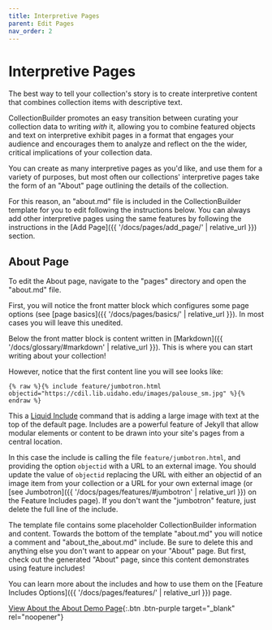 ```yaml
---
title: Interpretive Pages
parent: Edit Pages
nav_order: 2
---
```


# Interpretive Pages

The best way to tell your collection's story is to create interpretive content that combines collection items with descriptive text.

CollectionBuilder promotes an easy transition between curating your collection data to writing *with* it, allowing you to combine featured objects and text on interpretive exhibit pages in a format that engages your audience and encourages them to analyze and reflect on the the wider, critical implications of your collection data.

You can create as many interpretive pages as you'd like, and use them for a variety of purposes, but most often our collections' interpretive pages take the form of an "About" page outlining the details of the collection.

For this reason, an "about.md" file is included in the CollectionBuilder template for you to edit following the instructions below. 
You can always add other interpretive pages using the same features by following the instructions in the [Add Page]({{ '/docs/pages/add_page/' | relative_url }}) section.

## About Page

To edit the About page, navigate to the "pages" directory and open the "about.md" file. 

First, you will notice the front matter block which configures some page options (see [page basics]({{ '/docs/pages/basics/' | relative_url }}).
In most cases you will leave this unedited.

Below the front matter block is content written in [Markdown]({{ '/docs/glossary/#markdown' | relative_url }}).
This is where you can start writing about your collection!

However, notice that the first content line you will see looks like:

```
{% raw %}{% include feature/jumbotron.html objectid="https://cdil.lib.uidaho.edu/images/palouse_sm.jpg" %}{% endraw %}
```

This a [Liquid Include](https://jekyllrb.com/docs/includes/) command that is adding a large image with text at the top of the default page.
Includes are a powerful feature of Jekyll that allow modular elements or content to be drawn into your site's pages from a central location.

In this case the include is calling the file `feature/jumbotron.html`, and providing the option `objectid` with a URL to an external image.
You should update the value of `objectid` replacing the URL with either an objectid of an image item from your collection or a URL for your own external image (or [see Jumbotron]({{ '/docs/pages/features/#jumbotron' | relative_url }}) on the Feature Includes page).
If you don't want the "jumbotron" feature, just delete the full line of the include.

The template file contains some placeholder CollectionBuilder information and content.
Towards the bottom of the template "about.md" you will notice a comment and "about_the_about.md" include.
Be sure to delete this and anything else you don't want to appear on your "About" page.
But first, check out the generated "About" page, since this content demonstrates using feature includes!

You can learn more about the includes and how to use them on the [Feature Includes Options]({{ '/docs/pages/features/' | relative_url }}) page.

[View About the About Demo Page](https://collectionbuilder.github.io/collectionbuilder-gh/about.html#about-the-about-page){:.btn .btn-purple target="_blank" rel="noopener"}
